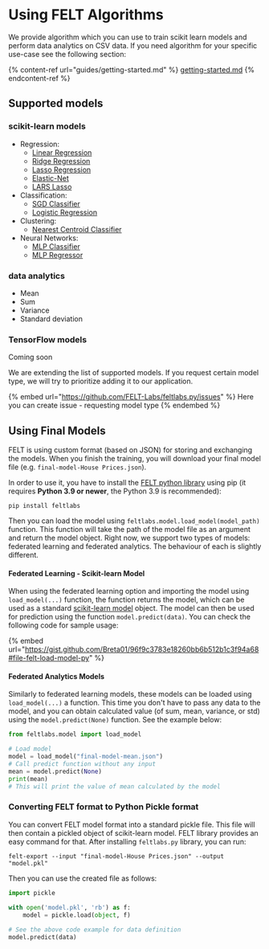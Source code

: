 # Using FELT Algorithms

We provide algorithm which you can use to train scikit learn models and perform data analytics on CSV data. If you need algorithm for your specific use-case see the following section:

{% content-ref url="guides/getting-started.md" %}
[getting-started.md](guides/creating-custom-algorithms.md)
{% endcontent-ref %}

## Supported models

### scikit-learn models
- Regression:
  - [Linear Regression](https://scikit-learn.org/stable/modules/linear_model.html#ordinary-least-squares)
  - [Ridge Regression](https://scikit-learn.org/stable/modules/linear_model.html#ridge-regression-and-classification)
  - [Lasso Regression](https://scikit-learn.org/stable/modules/linear_model.html#lasso)
  - [Elastic-Net](https://scikit-learn.org/stable/modules/linear_model.html#elastic-net)
  - [LARS Lasso](https://scikit-learn.org/stable/modules/linear_model.html#lars-lasso)
- Classification:
  - [SGD Classifier](https://scikit-learn.org/stable/modules/generated/sklearn.linear_model.SGDClassifier.html#sklearn.linear_model.SGDClassifier)
  - [Logistic Regression](https://scikit-learn.org/stable/modules/linear_model.html#logistic-regression)
- Clustering:
  - [Nearest Centroid Classifier](https://scikit-learn.org/stable/modules/neighbors.html#nearest-centroid-classifier)
- Neural Networks:
  - [MLP Classifier](https://scikit-learn.org/stable/modules/neural_networks_supervised.html#classification)
  - [MLP Regressor](https://scikit-learn.org/stable/modules/neural_networks_supervised.html#regression)

### data analytics
- Mean
- Sum
- Variance
- Standard deviation

### TensorFlow models
Coming soon

We are extending the list of supported models. If you request certain model type, we will try to prioritize adding it to our application.

{% embed url="https://github.com/FELT-Labs/feltlabs.py/issues" %}
Here you can create issue - requesting model type
{% endembed %}

## Using Final Models

FELT is using custom format (based on JSON) for storing and exchanging the models. When you finish the training, you will download your final model file (e.g. `final-model-House Prices.json`).

In order to use it, you have to install the [FELT python library](https://github.com/FELT-Labs/feltlabs.py) using pip (it requires **Python 3.9 or newer**, the Python 3.9 is recommended):

```
pip install feltlabs
```

Then you can load the model using `feltlabs.model.load_model(model_path)` function. This function will take the path of the model file as an argument and return the model object. Right now, we support two types of models: federated learning and federated analytics. The behaviour of each is slightly different.

#### Federated Learning - Scikit-learn Model

When using the federated learning option and importing the model using `load_model(...)` function, the function returns the model, which can be used as a standard [scikit-learn model](https://scikit-learn.org/stable/modules/generated/sklearn.linear\_model.LinearRegression.html) object. The model can then be used for prediction using the function `model.predict(data)`. You can check the following code for sample usage:

{% embed url="https://gist.github.com/Breta01/96f9c3783e18260bb6b512b1c3f94a68#file-felt-load-model-py" %}

#### Federated Analytics Models

Similarly to federated learning models, these models can be loaded using `load_model(...)` a function. This time you don't have to pass any data to the model, and you can obtain calculated value (of sum, mean, variance, or std) using the `model.predict(None)` function. See the example below:

```python
from feltlabs.model import load_model

# Load model
model = load_model("final-model-mean.json")
# Call predict function without any input
mean = model.predict(None)
print(mean)
# This will print the value of mean calculated by the model
```

### Converting FELT format to Python Pickle format

You can convert FELT model format into a standard pickle file. This file will then contain a pickled object of scikit-learn model. FELT library provides an easy command for that. After installing `feltlabs.py` library, you can run:

```
felt-export --input "final-model-House Prices.json" --output "model.pkl"
```

Then you can use the created file as follows:

```python
import pickle

with open('model.pkl', 'rb') as f:
    model = pickle.load(object, f)
    
# See the above code example for data definition
model.predict(data)
```
